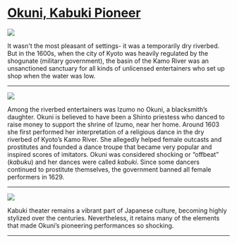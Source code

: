 # [Okuni, Kabuki Pioneer](http://artstories.artsmia.org/#/stories/3199)

![](http://cdn.dx.artsmia.org/thumbs/tn_ext_201507280014.jpg)

It wasn't the most pleasant of settings- it was a temporarily dry riverbed. But in the 1600s, when the city of Kyoto was heavily regulated by the shogunate (military government), the basin of the Kamo River was an unsanctioned sanctuary for all kinds of unlicensed entertainers who set up shop when the water was low. 

---

![](http://cdn.dx.artsmia.org/thumbs/tn_ext_201507280021.jpg)

Among the riverbed entertainers was Izumo no Okuni, a blacksmith’s daughter. Okuni is believed to have been a Shinto priestess who danced to raise money to support the shrine of Izumo, near her home. Around 1603 she first performed her interpretation of a religious dance in the dry riverbed of Kyoto’s Kamo River. She allegedly helped female outcasts and prostitutes and founded a dance troupe that became very popular and inspired scores of imitators. Okuni was considered shocking or “offbeat” (*kabuku*) and her dances were called *kabuki*. Since some dancers continued to prostitute themselves, the government banned all female performers in 1629.

---

![](http://cdn.dx.artsmia.org/thumbs/tn_ext_201507280018.jpg)

Kabuki theater remains a vibrant part of Japanese culture, becoming highly stylized over the centuries. Nevertheless, it retains many of the elements that made Okuni’s pioneering performances so shocking. 

---
